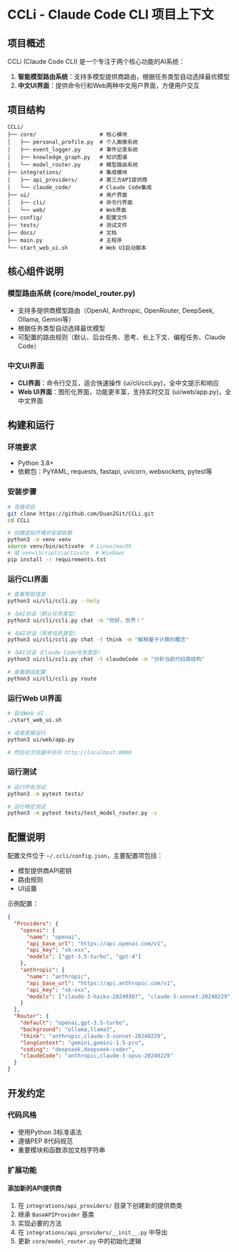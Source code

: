 # CCLi - Claude Code CLI 项目上下文

## 项目概述

CCLi (Claude Code CLI) 是一个专注于两个核心功能的AI系统：

1. **智能模型路由系统**：支持多模型提供商路由，根据任务类型自动选择最优模型
2. **中文UI界面**：提供命令行和Web两种中文用户界面，方便用户交互

## 项目结构

```
CCLi/
├── core/                    # 核心模块
│   ├── personal_profile.py  # 个人画像系统
│   ├── event_logger.py      # 事件记录系统
│   ├── knowledge_graph.py   # 知识图谱
│   └── model_router.py      # 模型路由系统
├── integrations/            # 集成模块
│   ├── api_providers/       # 第三方API提供商
│   └── claude_code/         # Claude Code集成
├── ui/                      # 用户界面
│   ├── cli/                 # 命令行界面
│   └── web/                 # Web界面
├── config/                  # 配置文件
├── tests/                   # 测试文件
├── docs/                    # 文档
├── main.py                  # 主程序
└── start_web_ui.sh          # Web UI启动脚本
```

## 核心组件说明

### 模型路由系统 (core/model_router.py)
- 支持多提供商模型路由（OpenAI, Anthropic, OpenRouter, DeepSeek, Ollama, Gemini等）
- 根据任务类型自动选择最优模型
- 可配置的路由规则（默认、后台任务、思考、长上下文、编程任务、Claude Code）

### 中文UI界面
- **CLI界面**：命令行交互，适合快速操作 (ui/cli/ccli.py)，全中文提示和响应
- **Web UI界面**：图形化界面，功能更丰富，支持实时交互 (ui/web/app.py)，全中文界面

## 构建和运行

### 环境要求
- Python 3.8+
- 依赖包：PyYAML, requests, fastapi, uvicorn, websockets, pytest等

### 安装步骤
```bash
# 克隆项目
git clone https://github.com/DuanZGit/CCLi.git
cd CCLi

# 创建虚拟环境并安装依赖
python3 -m venv venv
source venv/bin/activate  # Linux/macOS
# 或 venv\Scripts\activate  # Windows
pip install -r requirements.txt
```

### 运行CLI界面
```bash
# 查看帮助信息
python3 ui/cli/ccli.py --help

# 与AI对话（默认任务类型）
python3 ui/cli/ccli.py chat -m "你好，世界！"

# 与AI对话（思考任务类型）
python3 ui/cli/ccli.py chat -t think -m "解释量子计算的概念"

# 与AI对话（Claude Code任务类型）
python3 ui/cli/ccli.py chat -t claudeCode -m "分析当前代码库结构"

# 查看路由配置
python3 ui/cli/ccli.py route
```

### 运行Web UI界面
```bash
# 启动Web UI
./start_web_ui.sh

# 或者直接运行
python3 ui/web/app.py

# 然后在浏览器中访问 http://localhost:8000
```

### 运行测试
```bash
# 运行所有测试
python3 -m pytest tests/

# 运行特定测试
python3 -m pytest tests/test_model_router.py -v
```

## 配置说明

配置文件位于 `~/.ccli/config.json`，主要配置项包括：
- 模型提供商API密钥
- 路由规则
- UI设置

示例配置：
```json
{
  "Providers": {
    "openai": {
      "name": "openai",
      "api_base_url": "https://api.openai.com/v1",
      "api_key": "sk-xxx",
      "models": ["gpt-3.5-turbo", "gpt-4"]
    },
    "anthropic": {
      "name": "anthropic",
      "api_base_url": "https://api.anthropic.com/v1",
      "api_key": "sk-xxx",
      "models": ["claude-3-haiku-20240307", "claude-3-sonnet-20240229"]
    }
  },
  "Router": {
    "default": "openai,gpt-3.5-turbo",
    "background": "ollama,llama3",
    "think": "anthropic,claude-3-sonnet-20240229",
    "longContext": "gemini,gemini-1.5-pro",
    "coding": "deepseek,deepseek-coder",
    "claudeCode": "anthropic,claude-3-opus-20240229"
  }
}
```

## 开发约定

### 代码风格
- 使用Python 3标准语法
- 遵循PEP 8代码规范
- 重要模块和函数添加文档字符串

### 扩展功能

#### 添加新的API提供商
1. 在 `integrations/api_providers/` 目录下创建新的提供商类
2. 继承 `BaseAPIProvider` 基类
3. 实现必要的方法
4. 在 `integrations/api_providers/__init__.py` 中导出
5. 更新 `core/model_router.py` 中的初始化逻辑